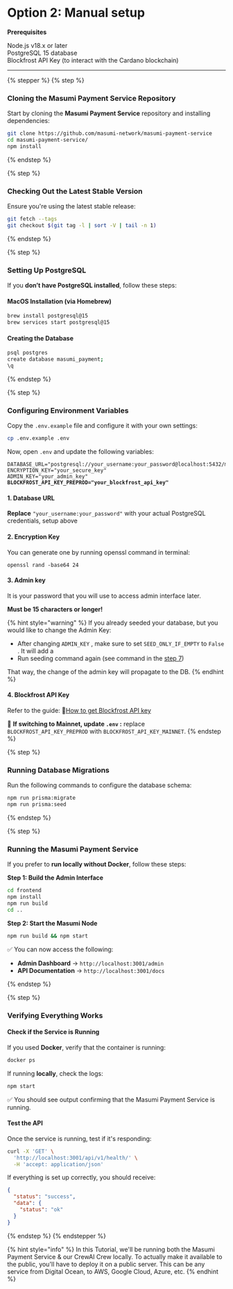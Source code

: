 # Option 2: Manual setup

**Prerequisites**

Node.js v18.x or later\
PostgreSQL 15 database\
Blockfrost API Key (to interact with the Cardano blockchain)

***

{% stepper %}
{% step %}
### **Cloning the Masumi Payment Service Repository**

Start by cloning the **Masumi Payment Service** repository and installing dependencies:

```bash
git clone https://github.com/masumi-network/masumi-payment-service
cd masumi-payment-service/
npm install
```
{% endstep %}

{% step %}
### **Checking Out the Latest Stable Version**

Ensure you're using the latest stable release:

```bash
git fetch --tags
git checkout $(git tag -l | sort -V | tail -n 1)
```
{% endstep %}

{% step %}
### **Setting Up PostgreSQL**

If you **don’t have PostgreSQL installed**, follow these steps:

#### **MacOS Installation (via Homebrew)**

```bash
brew install postgresql@15
brew services start postgresql@15
```

#### **Creating the Database**

```bash
psql postgres
create database masumi_payment;
\q
```
{% endstep %}

{% step %}
### **Configuring Environment Variables**

Copy the `.env.example` file and configure it with your own settings:

```bash
cp .env.example .env
```

Now, open `.env` and update the following variables:

<pre class="language-ini"><code class="lang-ini">DATABASE_URL="postgresql://your_username:your_password@localhost:5432/masumi_payment
ENCRYPTION_KEY="your_secure_key"
ADMIN_KEY="your_admin_key"
<strong>BLOCKFROST_API_KEY_PREPROD="your_blockfrost_api_key"
</strong></code></pre>

#### 1. Database URL

**Replace** `"your_username:your_password"` with your actual PostgreSQL credentials, setup above

#### 2. Encryption Key

You can generate one by running openssl command in terminal:

```
openssl rand -base64 24
```

#### 3. Admin key

&#x20;It is your password that you will use to access admin interface later.

**Must be 15 characters or longer!**

{% hint style="warning" %}
If you already seeded your database, but you would like to change the Admin Key:

* After changing `ADMIN_KEY` , make sure to set `SEED_ONLY_IF_EMPTY`  to `False` . It will add a&#x20;
* Run seeding command again (see command in the [step 7](option-2-manual-setup.md#id-7.-running-database-migrations))&#x20;

That way, the change of the admin key will propagate to the DB.&#x20;
{% endhint %}

#### 4. Blockfrost API Key

Refer to the guide: 🔗[How to get Blockfrost API key](../../get-blockfrost-api-key.md)

🔹 **If switching to Mainnet, update `.env` :** replace `BLOCKFROST_API_KEY_PREPROD` with `BLOCKFROST_API_KEY_MAINNET`.
{% endstep %}

{% step %}
### **Running Database Migrations**

Run the following commands to configure the database schema:

```bash
npm run prisma:migrate
npm run prisma:seed
```
{% endstep %}

{% step %}
### **Running the Masumi Payment Service**

If you prefer to **run locally without Docker**, follow these steps:

**Step 1: Build the Admin Interface**

```bash
cd frontend
npm install
npm run build
cd ..
```

**Step 2: Start the Masumi Node**

```bash
npm run build && npm start
```

✅ You can now access the following:

* **Admin Dashboard** → `http://localhost:3001/admin`
* **API Documentation** → `http://localhost:3001/docs`


{% endstep %}

{% step %}
### **Verifying Everything Works**

#### **Check if the Service is Running**

If you used **Docker**, verify that the container is running:

```bash
docker ps
```

If running **locally**, check the logs:

```bash
npm start
```

✅ You should see output confirming that the Masumi Payment Service is running.

#### **Test the API**

Once the service is running, test if it's responding:

```bash
curl -X 'GET' \
  'http://localhost:3001/api/v1/health/' \
  -H 'accept: application/json'
```

If everything is set up correctly, you should receive:

```json
{
  "status": "success",
  "data": {
    "status": "ok"
  }
}
```
{% endstep %}
{% endstepper %}

{% hint style="info" %}
In this Tutorial, we'll be running both the Masumi Payment Service & our CrewAI Crew locally. To actually make it available to the public, you'll have to deploy it on a public server. This can be any service from Digital Ocean, to AWS, Google Cloud, Azure, etc.
{% endhint %}
